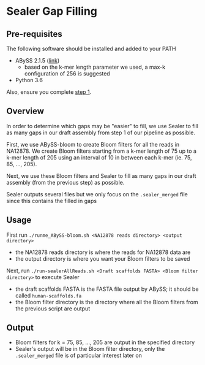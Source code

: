 # Sealer Gap Filling
## Pre-requisites
The following software should be installed and added to your PATH
* ABySS 2.1.5 ([link](https://github.com/bcgsc/abyss/releases/tag/2.1.5))
  * based on the k-mer length parameter we used, a max-k configuration of 256 is suggested
* Python 3.6

Also, ensure you complete [step 1](https://github.com/bcgsc/GapPredict/tree/Reproduction_Steps/scripts/1_abyss_assembly).

## Overview
In order to determine which gaps may be "easier" to fill, we use Sealer to fill as many gaps in our draft assembly from step 1 of our pipeline as possible.

First, we use ABySS-bloom to create Bloom filters for all the reads in NA12878. We create Bloom filters starting from a k-mer length of 75
up to a k-mer length of 205 using an interval of 10 in between each k-mer (ie. 75, 85, ..., 205).

Next, we use these Bloom filters and Sealer to fill as many gaps in our draft assembly (from the previous step) as possible.

Sealer outputs several files but we only focus on the `.sealer_merged` file since this contains the filled in gaps

## Usage
First run `./runme_ABySS-bloom.sh <NA12878 reads directory> <output directory>` 
* the NA12878 reads directory is where the reads for NA12878 data are
* the output directory is where you want your Bloom filters to be saved

Next, run `./run-sealerAllReads.sh <Draft scaffolds FASTA> <Bloom filter directory>` to execute Sealer
* the draft scaffolds FASTA is the FASTA file output by ABySS; it should be called `human-scaffolds.fa`
* the Bloom filter directory is the directory where all the Bloom filters from the previous script are output

## Output
* Bloom filters for k = 75, 85, ..., 205 are output in the specified directory
* Sealer's output will be in the Bloom filter directory, only the `.sealer_merged` file is of particular interest later on

